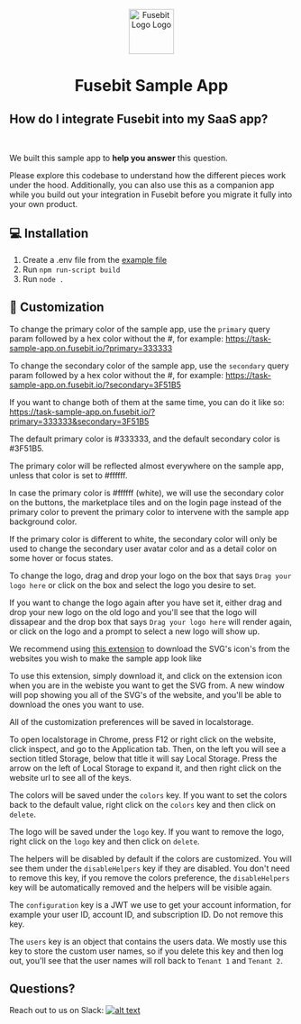<p align="center"> 
  <img src="https://cdn.fusebit.io/assets/logo/v2/logo-mark.png" alt="Fusebit Logo Logo" width="80px" height="80px">
</p>
<h1 align="center"> Fusebit Sample App </h1>

## How do I integrate Fusebit into my SaaS app?

</br>

We built this sample app to **help you answer** this question.

Please explore this codebase to understand how the different pieces work under the hood. Additionally, you can also use this as a companion app while you build out your integration in Fusebit before you migrate it fully into your own product.

## 💻 Installation

1. Create a .env file from the [example file](https://github.com/fusebit/demo-task-app/blob/main/.env.example)
2. Run `npm run-script build`
3. Run `node .`

## 🎨 Customization

To change the primary color of the sample app, use the `primary` query param followed by a hex color without the #, for example: https://task-sample-app.on.fusebit.io/?primary=333333

To change the secondary color of the sample app, use the `secondary` query param followed by a hex color without the #, for example: https://task-sample-app.on.fusebit.io/?secondary=3F51B5

If you want to change both of them at the same time, you can do it like so: https://task-sample-app.on.fusebit.io/?primary=333333&secondary=3F51B5

The default primary color is #333333, and the default secondary color is #3F51B5.

The primary color will be reflected almost everywhere on the sample app, unless that color is set to #ffffff.

In case the primary color is #ffffff (white), we will use the secondary color on the buttons, the marketplace tiles and on the login page instead of the primary color to prevent the primary color to intervene with the sample app background color.

If the primary color is different to white, the secondary color will only be used to change the secondary user avatar color and as a detail color on some hover or focus states.

To change the logo, drag and drop your logo on the box that says `Drag your logo here` or click on the box and select the logo you desire to set.

If you want to change the logo again after you have set it, either drag and drop your new logo on the old logo and you'll see that the logo will dissapear and the drop box that says `Drag your logo here` will render again, or click on the logo and a prompt to select a new logo will show up.

We recommend using [this extension](https://chrome.google.com/webstore/detail/svg-export/naeaaedieihlkmdajjefioajbbdbdjgp/related) to download the SVG's icon's from the websites you wish to make the sample app look like

To use this extension, simply download it, and click on the extension icon when you are in the webiste you want to get the SVG from. A new window will pop showing you all of the SVG's of the website, and you'll be able to download the ones you want to use.

All of the customization preferences will be saved in localstorage.

To open localstorage in Chrome, press F12 or right click on the website, click inspect, and go to the Application tab. Then, on the left you will see a section titled Storage, below that title it will say Local Storage. Press the arrow on the left of Local Storage to expand it, and then right click on the website url to see all of the keys.

The colors will be saved under the `colors` key. If you want to set the colors back to the default value, right click on the `colors` key and then click on `delete`.

The logo will be saved under the `logo` key. If you want to remove the logo, right click on the `logo` key and then click on `delete`.

The helpers will be disabled by default if the colors are customized. You will see them under the `disableHelpers` key if they are disabled. You don't need to remove this key, if you remove the colors preference, the `disableHelpers` key will be automatically removed and the helpers will be visible again.

The `configuration` key is a JWT we use to get your account information, for example your user ID, account ID, and subscription ID. Do not remove this key.

The `users` key is an object that contains the users data. We mostly use this key to store the custom user names, so if you delete this key and then log out, you'll see that the user names will roll back to `Tenant 1` and `Tenant 2`.

## Questions?

Reach out to us on Slack: <a target="_blank" href="https://fusebitio.slack.com">![alt text](https://img.shields.io/badge/Slack-4A154B?style=for-the-badge&logo=slack&logoColor=white 'Slack logo')</a>
